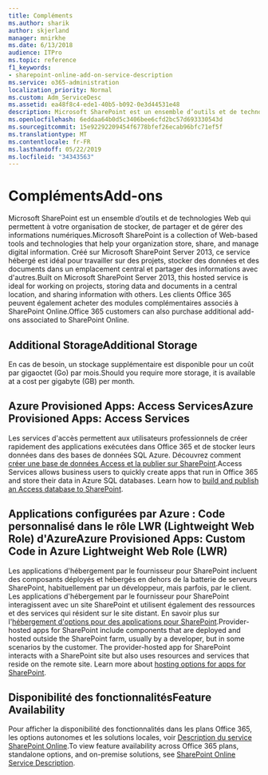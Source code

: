```yaml
---
title: Compléments
ms.author: sharik
author: skjerland
manager: mnirkhe
ms.date: 6/13/2018
audience: ITPro
ms.topic: reference
f1_keywords:
- sharepoint-online-add-on-service-description
ms.service: o365-administration
localization_priority: Normal
ms.custom: Adm_ServiceDesc
ms.assetid: ea48f8c4-ede1-40b5-b092-0e3d44531e48
description: Microsoft SharePoint est un ensemble d’outils et de technologies Web qui permettent à votre organisation de stocker, de partager et de gérer des informations numériques. Créé sur Microsoft SharePoint Server 2013, ce service hébergé est idéal pour travailler sur des projets, stocker des données et des documents dans un emplacement central et partager des informations avec d'autres. Les clients Office 365 peuvent également acheter des modules complémentaires associés à SharePoint Online.
ms.openlocfilehash: 6eddaa64b0d5c3406bee6cfd2bc57d693330543d
ms.sourcegitcommit: 15e92292209454f6778bfef26ecab96bfc71ef5f
ms.translationtype: MT
ms.contentlocale: fr-FR
ms.lasthandoff: 05/22/2019
ms.locfileid: "34343563"
---
```

# <a name="add-ons"></a><span data-ttu-id="bbd68-105">Compléments</span><span class="sxs-lookup"><span data-stu-id="bbd68-105">Add-ons</span></span>

<span data-ttu-id="bbd68-106">Microsoft SharePoint est un ensemble d’outils et de technologies Web qui permettent à votre organisation de stocker, de partager et de gérer des informations numériques.</span><span class="sxs-lookup"><span data-stu-id="bbd68-106">Microsoft SharePoint is a collection of Web-based tools and technologies that help your organization store, share, and manage digital information.</span></span> <span data-ttu-id="bbd68-107">Créé sur Microsoft SharePoint Server 2013, ce service hébergé est idéal pour travailler sur des projets, stocker des données et des documents dans un emplacement central et partager des informations avec d'autres.</span><span class="sxs-lookup"><span data-stu-id="bbd68-107">Built on Microsoft SharePoint Server 2013, this hosted service is ideal for working on projects, storing data and documents in a central location, and sharing information with others.</span></span> <span data-ttu-id="bbd68-108">Les clients Office 365 peuvent également acheter des modules complémentaires associés à SharePoint Online.</span><span class="sxs-lookup"><span data-stu-id="bbd68-108">Office 365 customers can also purchase additional add-ons associated to SharePoint Online.</span></span>
  
## <a name="additional-storage"></a><span data-ttu-id="bbd68-109">Additional Storage</span><span class="sxs-lookup"><span data-stu-id="bbd68-109">Additional Storage</span></span>
<span data-ttu-id="bbd68-110"><a name="bkmk_AdditionalStorage"> </a></span><span class="sxs-lookup"><span data-stu-id="bbd68-110"></span></span>

<span data-ttu-id="bbd68-111">En cas de besoin, un stockage supplémentaire est disponible pour un coût par gigaoctet (Go) par mois.</span><span class="sxs-lookup"><span data-stu-id="bbd68-111">Should you require more storage, it is available at a cost per gigabyte (GB) per month.</span></span>
  
## <a name="azure-provisioned-apps-access-services"></a><span data-ttu-id="bbd68-112">Azure Provisioned Apps: Access Services</span><span class="sxs-lookup"><span data-stu-id="bbd68-112">Azure Provisioned Apps: Access Services</span></span>
<span data-ttu-id="bbd68-113"><a name="bkmk_AzureProvisionedAppsAccessServices"> </a></span><span class="sxs-lookup"><span data-stu-id="bbd68-113"></span></span>

<span data-ttu-id="bbd68-p103">Les services d'accès permettent aux utilisateurs professionnels de créer rapidement des applications exécutées dans Office 365 et de stocker leurs données dans des bases de données SQL Azure. Découvrez comment [créer une base de données Access et la publier sur SharePoint](https://go.microsoft.com/fwlink/p/?LinkID=393754).</span><span class="sxs-lookup"><span data-stu-id="bbd68-p103">Access Services allows business users to quickly create apps that run in Office 365 and store their data in Azure SQL databases. Learn how to [build and publish an Access database to SharePoint](https://go.microsoft.com/fwlink/p/?LinkID=393754).</span></span>
  
## <a name="azure-provisioned-apps-custom-code-in-azure-lightweight-web-role-lwr"></a><span data-ttu-id="bbd68-116">Applications configurées par Azure : Code personnalisé dans le rôle LWR (Lightweight Web Role) d'Azure</span><span class="sxs-lookup"><span data-stu-id="bbd68-116">Azure Provisioned Apps: Custom Code in Azure Lightweight Web Role (LWR)</span></span>
<span data-ttu-id="bbd68-117"><a name="bkmk_AzureProvisionedAppsCustomCodeinAzureLWR"> </a></span><span class="sxs-lookup"><span data-stu-id="bbd68-117"></span></span>

<span data-ttu-id="bbd68-p104">Les applications d'hébergement par le fournisseur pour SharePoint incluent des composants déployés et hébergés en dehors de la batterie de serveurs SharePoint, habituellement par un développeur, mais parfois, par le client. Les applications d'hébergement par le fournisseur pour SharePoint interagissent avec un site SharePoint et utilisent également des ressources et des services qui résident sur le site distant. En savoir plus sur l'[hébergement d'options pour des applications pour SharePoint](https://go.microsoft.com/fwlink/?LinkId=271314).</span><span class="sxs-lookup"><span data-stu-id="bbd68-p104">Provider-hosted apps for SharePoint include components that are deployed and hosted outside the SharePoint farm, usually by a developer, but in some scenarios by the customer. The provider-hosted app for SharePoint interacts with a SharePoint site but also uses resources and services that reside on the remote site. Learn more about [hosting options for apps for SharePoint](https://go.microsoft.com/fwlink/?LinkId=271314).</span></span>
  
## <a name="feature-availability"></a><span data-ttu-id="bbd68-121">Disponibilité des fonctionnalités</span><span class="sxs-lookup"><span data-stu-id="bbd68-121">Feature Availability</span></span>
<span data-ttu-id="bbd68-122"><a name="bkmk_AzureProvisionedAppsCustomCodeinAzureLWR"> </a></span><span class="sxs-lookup"><span data-stu-id="bbd68-122"></span></span>

<span data-ttu-id="bbd68-123">Pour afficher la disponibilité des fonctionnalités dans les plans Office 365, les options autonomes et les solutions locales, voir [Description du service SharePoint Online](sharepoint-online-service-description.md).</span><span class="sxs-lookup"><span data-stu-id="bbd68-123">To view feature availability across Office 365 plans, standalone options, and on-premise solutions, see [SharePoint Online Service Description](sharepoint-online-service-description.md).</span></span>
  

